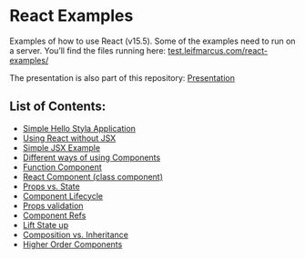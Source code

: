 # React Examples

Examples of how to use React (v15.5). Some of the examples need to run on a server. You’ll find the files running here: [test.leifmarcus.com/react-examples/](http://test.leifmarcus.com/react-examples/)

The presentation is also part of this repository: [Presentation](docs/react-presentation-cs101.pdf)

## List of Contents:


- [Simple Hello Styla Application](01_simple-application.html)
- [Using React without JSX](02_no-jsx.html)
- [Simple JSX Example](03_jsx.html)
- [Different ways of using Components](04_element-type.html)
- [Function Component](05_function-component.html)
- [React Component (class component)](06_class-component.html)
- [Props vs. State](07_state-props.html)
- [Component Lifecycle](08_lifecycle.html)
- [Props validation](09_props-validation.html)
- [Component Refs](10_refs.html)
- [Lift State up](11_state-lift.html)
- [Composition vs. Inheritance](12_composition.html)
- [Higher Order Components](13_HOC.html)
